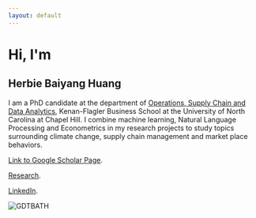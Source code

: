 ```yaml
---
layout: default
---
```


 

# Hi, I'm 
## **Herbie Baiyang Huang** 

I am a PhD candidate at the department of [Operations, Supply Chain and Data Analytics](https://www.kenan-flagler.unc.edu/programs/phd/academics-areas/operations/),  Kenan-Flagler Business School at the University of North Carolina at Chapel Hill. I combine machine learning, Natural Language Processing and Econometrics in my research projects to study topics surrounding climate change, supply chain management and market place behaviors. 


[Link to Google Scholar Page](https://scholar.google.com/citations?user=XUzxAcwAAAAJ). 

[Research](./research-page.html). 

[LinkedIn](https://www.linkedin.com/in/herbiehuang/). 

 
 

![GDTBATH](https://raw.githubusercontent.com/herbsh/herbsh.github.io/master/assets/img/dean_dome.jpg)    







 
